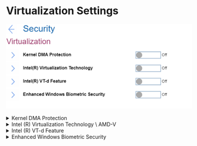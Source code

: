 # Virtualization Settings #

![](./img/virtualization.png)

<details><summary>Kernel DMA Protection</summary>

Kernel DMA protection to prevent drive-by Direct Memory Access (DMA) attacks using PCI hot plug devices connected to system.
One of 2 Possible options:

1.	Off – Kernel DMA protection is off. Default, if ‘OS Optimized Defaults’ has value ‘Off’.
2.	On – Kernel DMA protection is on. Option will require additional confirmation and will automatically enable Intel (R) Virtualization Technology and Intel (R) VT-d Feature. Default, if ‘OS Optimized Defaults’ has value ‘On’.

Requires additional confirmation of changing these settings.

| WMI Setting name | Values | Locked by SVP | AMD/Intel |
|:---|:---|:---|:---|
| KernelDMAProtection | Disable, Enable | Yes | Both |

</details>

<details><summary>Intel (R) Virtualization Technology \ AMD-V</summary>


**Intel-based machine**

One of 2 Possible options:

1.	On – a VMM (Virtual Machine Monitor) can utilize the additional hardware capabilities provided by Intel (R) Virtualization technology. Default, if ‘OS Optimized Defaults’ has value ‘On’.<br>
2.	Off - Intel (R) Virtualization Technology is off. Default, if ‘OS Optimized Defaults’ has value ‘Off’.

?>  It is automatically enabled and cannot be disabled if ‘Kernel DMA Protection’ is enabled.

Additional information is here: [How to enable Virtualization Technology on Lenovo PC computers](https://support.lenovo.com/de/en/solutions/ht500006).

| WMI Setting name | Values | Locked by SVP | AMD/Intel |
|:---|:---|:---|:---|
| VirtualizationTechnology | Disable, Enable | Yes | Intel |

**AMD-based machine**

One of 2 Possible options:

1. **On** - VMM (Virtual Machine Monitor) can utilize the additional hardware capabilities provided by AMD-V (AMD Virtualization). Default.<br>
2. Off - AMD-V is turned off.

?>  The setting becomes enabled automatically when "Device Guard" is set to "On".

| WMI Setting name | Values | Locked by SVP | AMD/Intel |
|:---|:---|:---|:---|
| AmdVt | Disable, Enable | Yes | AMD |

</details>

<details><summary>Intel (R) VT-d Feature</summary>

One of 2 Possible options:

1.	On – Intel (R) VT-d Feature is Intel (R) Virtualization Technology for Directed I/O. Default, if ‘OS Optimized Defaults’ has value ‘On’.<br>
2.	Off - Intel (R) VT-d Feature is off. Default, if ‘OS Optimized Defaults’ has value ‘Off’.


?>  It is automatically enabled and cannot be disabled if ‘Kernel DMA Protection’ is enabled.

More information on the [official Intel site](https://software.intel.com/content/www/us/en/develop/articles/intel-virtualization-technology-for-directed-io-vt-d-enhancing-intel-platforms-for-efficient-virtualization-of-io-devices.html).

| WMI Setting name | Values | Locked by SVP | AMD/Intel |
|:---|:---|:---|:---|
| VTdFeature | Disable, Enable | Yes | Intel |

</details>

<details><summary>Enhanced Windows Biometric Security</summary>

One of 2 Possible options:

1.	On - allows use of ‘Enhanced sign-in security’ for fingerprint and face authentication with Windows Hello.
2.	**Off** – does not allow Windows to use ‘Enhanced sign-in security’ for biometrics. Default. <br>

?>  This option is recommended for Windows 10 October 2018 Update and for Windows 10 version 2004 and earlier, which do not support this feature.

| WMI Setting name | Values | Locked by SVP | AMD/Intel |
|:---|:---|:---|:---|
| EnhancedWindowsBiometricSecurity | Disable, Enable | Yes | Both |

</details>
